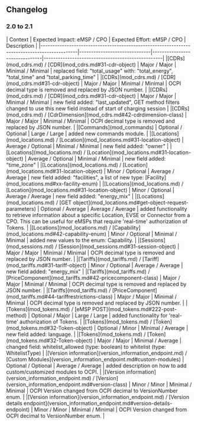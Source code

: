 ## Changelog

### 2.0 to 2.1

<div><!-- ---------------------------------------------------------------------------- --></div>
| Context                                                                                     | Expected Impact:  eMSP / CPO | Expected Effort: eMSP / CPO | Description                                      |
|---------------------------------------------------------------------------------------------|------------------------------|-------------------------------|--------------------------------------------------|
|[CDRs](mod_cdrs.md) / [CDR](mod_cdrs.md#31-cdr-object)                                       | Major / Major                | Minimal / Minimal          | replaced field: "total_usage" with: "total_energy", "total_time" and "total_parking_time" |
|[CDRs](mod_cdrs.md) / [CDR](mod_cdrs.md#31-cdr-object)                                       | Major / Major                | Minimal / Minimal          | OCPI decimal type is removed and replaced by JSON number. |
|[CDRs](mod_cdrs.md) / [CDR](mod_cdrs.md#31-cdr-object)                                       | Major / Major                | Minimal / Minimal          | new field added: "last_updated", GET method filters changed to use this new field instead of start of charging session |
|[CDRs](mod_cdrs.md) / [CdrDimension](mod_cdrs.md#42-cdrdimension-class)                      | Major / Major                | Minimal / Minimal          | OCPI decimal type is removed and replaced by JSON number. |
|[Commands](mod_commands)                                                                     | Optional / Optional          | Large / Large              | added new commands module. |
|[Locations](mod_locations.md) / [Location](mod_locations.md#31-location-object)              | Average / Optional           | Minimal / Minimal          | new field added: "owner" |  
|[Locations](mod_locations.md) / [Location](mod_locations.md#31-location-object)              | Average / Optional           | Minimal / Minimal          | new field added: "time_zone" |  
|[Locations](mod_locations.md) / [Location](mod_locations.md#31-location-object)              | Minor / Optional             | Average / Average          | new field added: "facilities", a list of new type: [Facility](mod_locations.md#xx-facility-enum) |
|[Locations](mod_locations.md) / [Location](mod_locations.md#31-location-object)              | Minor / Optional             | Average / Average          | new field added: "energy_mix" |
|[Locations](mod_locations.md) / [GET object](mod_locations.md#get-object-request-parameters) | Optional / Average           | Average / Average          | added functionality to retrieve information about a specific Location, EVSE or Connector from a CPO. This can be useful for eMSPs that require 'real-time' authorization of Tokens. |
|[Locations](mod_locations.md) / [Capability](mod_locations.md#42-capability-enum)            | Minor / Optional             | Minimal / Minimal          | added new values to the enum: Capability. |
|[Sessions](mod_sessions.md) / [Session](mod_sessions.md#31-session-object)                   | Major / Major                | Minimal / Minimal          | OCPI decimal type is removed and replaced by JSON number. |
|[Tariffs](mod_tariffs.md) / [Tariff](mod_tariffs.md#31-tariff-object)                        | Minor / Optional             | Average / Average          | new field added: "energy_mix" |
|[Tariffs](mod_tariffs.md) / [PriceComponent](mod_tariffs.md#42-pricecomponent-class)         | Major / Major                | Minimal / Minimal          | OCPI decimal type is removed and replaced by JSON number. |
|[Tariffs](mod_tariffs.md) / [PriceComponent](mod_tariffs.md#44-tariffrestrictions-class)     | Major / Major                | Minimal / Minimal          | OCPI decimal type is removed and replaced by JSON number. |
|[Tokens](mod_tokens.md) / [eMSP POST](mod_tokens.md#222-post-method)                         | Optional / Major             | Large / Large              | added functionality for 'real-time' authorization of Tokens. |
|[Tokens](mod_tokens.md) / [Token](mod_tokens.md#32-Token-object)                             | Optional / Minor             | Minimal / Average          | new field added: language. |
|[Tokens](mod_tokens.md) / [Token](mod_tokens.md#32-Token-object)                             | Major / Major                | Minimal / Average          | changed field: whitelist_allowed (type: boolean) to whitelist (type: WhitelistType) |
|[Version information](version_information_endpoint.md) / [Custom Modules](version_information_endpoint.md#custom-modules)   | Optional / Optional          | Average / Average          | added description on how to add custom/customized modules to OCPI. |
|[Version information](version_information_endpoint.md) / [Version](version_information_endpoint.md#version-class) | Minor / Minor | Minimal / Minimal    | OCPI Version changed from OCPI decimal to VersionNumber enum. |
|[Version information](version_information_endpoint.md) / [Version details endpoint](version_information_endpoint.md#version-details-endpoint) | Minor / Minor | Minimal / Minimal    | OCPI Version changed from OCPI decimal to VersionNumber enum. |
<div><!-- ---------------------------------------------------------------------------- --></div>
